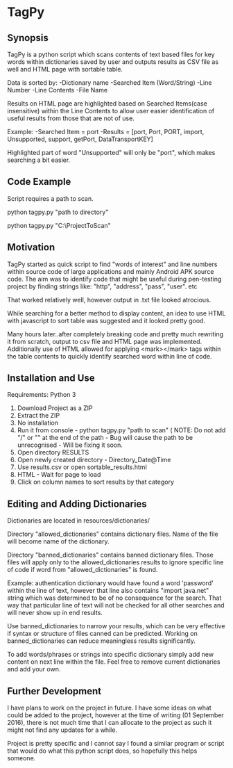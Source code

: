 # TagPy

## Synopsis
TagPy is a python script which scans contents of text based files for key words within dictionaries saved by user and outputs results as CSV file as well and HTML page with sortable table.

Data is sorted by:
    -Dictionary name
    -Searched Item (Word/String)
    -Line Number
    -Line Contents
    -File Name

Results on HTML page are highlighted based on Searched Items(case insensitive) within the Line Contents to allow user easier identification of useful results from those that are not of use.

Example:
    -Searched Item = port
    -Results = [port, Port, PORT, import, Unsupported, support, getPort, DataTransportKEY]
    
Highlighted part of word "Unsupported" will only be "port", which makes searching a bit easier.

## Code Example
Script requires a path to scan.

python tagpy.py "path to directory"

python tagpy.py "C:\ProjectToScan\"

## Motivation

TagPy started as quick script to find "words of interest" and line numbers within source code of large applications and mainly Android APK source code.
The aim was to identify code that might be useful during pen-testing project by finding strings like: "http", "address", "pass", "user". etc

That worked relatively well, however output in .txt file looked atrocious.

While searching for a better method to display content, an idea to use HTML with javascript to sort table was suggested and it looked pretty good.

Many hours later..after completely breaking code and pretty much rewriting it from scratch, output to csv file and HTML page was implemented.
Additionally use of HTML allowed for applying &lt;mark&gt;&lt;/mark&gt; tags within the table contents to quickly identify searched word within line of code.


## Installation and Use

Requirements: Python 3


1. Download Project as a ZIP
2. Extract the ZIP
3. No installation
4. Run it from console - python tagpy.py "path to scan" (
NOTE:   Do not add "/" or "\" at the end of the path - Bug will cause the path to be unrecognised - Will be fixing it soon.
5. Open directory RESULTS
6. Open newly created directory - Directory_Date@Time
7. Use results.csv or open sortable_results.html
8. HTML - Wait for page to load
9. Click on column names to sort results by that category

## Editing and Adding Dictionaries

Dictionaries are located in
    resources/dictionaries/

Directory "allowed_dictionaries" contains dictionary files. Name of the file will become name of the dictionary.


Directory "banned_dictionaries" contains banned dictionary files. Those files will apply only to the allowed_dictionaries results
to ignore specific line of code if word from "allowed_dictionaries" is found.


Example:
authentication dictionary would have found a word 'password' within the line of text, however that line also contains
"import java.net" string which was determined to be of no consequence for the search.
That way that particular line of text will not be checked for all other searches and will never show up in end results.

Use banned_dictionaries to narrow your results, which can be very effective if syntax or structure of files canned can be
predicted. Working on banned_dictionaries can reduce meaningless results significantly.

To add words/phrases or strings into specific dictionary simply add new content on next line within the file.
Feel free to remove current dictionaries and add your own.

## Further Development

I have plans to work on the project in future.
I have some ideas on what could be added to the project, however at the time of writing (01 September 2016), there is not much time that I can allocate to the project as such it might not find any updates for a while.

Project is pretty specific and I cannot say I found a similar program or script that would do what this python script does, so hopefully this helps someone.